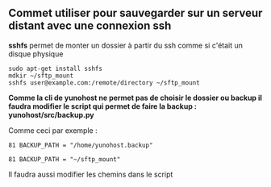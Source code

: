 ## Commet utiliser pour sauvegarder sur un serveur distant avec une connexion ssh

**sshfs** permet de monter un dossier à partir du ssh comme si c'était un disque physique
```
sudo apt-get install sshfs
mdkir ~/sftp_mount
sshfs user@example.com:/remote/directory ~/sftp_mount
```

**Comme la cli de yunohost ne permet pas de choisir le dossier ou backup il faudra modifier le script qui permet de faire la backup : yunohost/src/backup.py**

Comme ceci par exemple :
```
81 BACKUP_PATH = "/home/yunohost.backup"
```
```
81 BACKUP_PATH = "~/sftp_mount"
```

Il faudra aussi modifier les chemins dans le script
